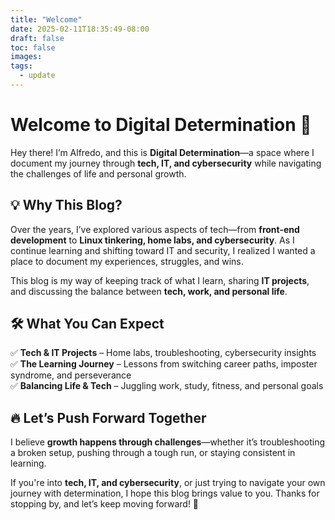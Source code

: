 ```yaml
---
title: "Welcome"
date: 2025-02-11T18:35:49-08:00
draft: false
toc: false
images:
tags:
  - update
---
```


# Welcome to **Digital Determination** 🚀

Hey there! I’m Alfredo, and this is **Digital Determination**—a space where I document my journey through **tech, IT, and cybersecurity** while navigating the challenges of life and personal growth.

## 💡 **Why This Blog?**

Over the years, I’ve explored various aspects of tech—from **front-end development** to **Linux tinkering, home labs, and cybersecurity**. As I continue learning and shifting toward IT and security, I realized I wanted a place to document my experiences, struggles, and wins.

This blog is my way of keeping track of what I learn, sharing **IT projects**, and discussing the balance between **tech, work, and personal life**.

## 🛠 **What You Can Expect**

✅ **Tech & IT Projects** – Home labs, troubleshooting, cybersecurity insights  
✅ **The Learning Journey** – Lessons from switching career paths, imposter syndrome, and perseverance  
✅ **Balancing Life & Tech** – Juggling work, study, fitness, and personal goals

## 🔥 **Let’s Push Forward Together**

I believe **growth happens through challenges**—whether it’s troubleshooting a broken setup, pushing through a tough run, or staying consistent in learning.

If you're into **tech, IT, and cybersecurity**, or just trying to navigate your own journey with determination, I hope this blog brings value to you. Thanks for stopping by, and let’s keep moving forward! 🚀
